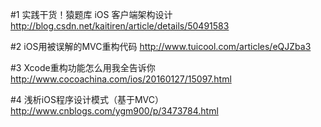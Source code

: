 #1 实践干货！猿题库 iOS 客户端架构设计
http://blog.csdn.net/kaitiren/article/details/50491583

#2 iOS用被误解的MVC重构代码
http://www.tuicool.com/articles/eQJZba3

#3 Xcode重构功能怎么用我全告诉你
http://www.cocoachina.com/ios/20160127/15097.html

#4 浅析iOS程序设计模式（基于MVC）
http://www.cnblogs.com/ygm900/p/3473784.html
